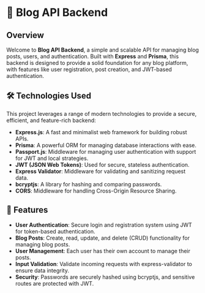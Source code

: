 # 🚀 Blog API Backend

## Overview

Welcome to **Blog API Backend**, a simple and scalable API for managing blog posts, users, and authentication. Built with **Express** and **Prisma**, this backend is designed to provide a solid foundation for any blog platform, with features like user registration, post creation, and JWT-based authentication.

## 🛠 Technologies Used

This project leverages a range of modern technologies to provide a secure, efficient, and feature-rich backend:

- **Express.js**: A fast and minimalist web framework for building robust APIs.
- **Prisma**: A powerful ORM for managing database interactions with ease.
- **Passport.js**: Middleware for managing user authentication with support for JWT and local strategies.
- **JWT (JSON Web Tokens)**: Used for secure, stateless authentication.
- **Express Validator**: Middleware for validating and sanitizing request data.
- **bcryptjs**: A library for hashing and comparing passwords.
- **CORS**: Middleware for handling Cross-Origin Resource Sharing.

## 🎯 Features

- **User Authentication**: Secure login and registration system using JWT for token-based authentication.
- **Blog Posts**: Create, read, update, and delete (CRUD) functionality for managing blog posts.
- **User Management**: Each user has their own account to manage their posts.
- **Input Validation**: Validate incoming requests with express-validator to ensure data integrity.
- **Security**: Passwords are securely hashed using bcryptjs, and sensitive routes are protected with JWT.
